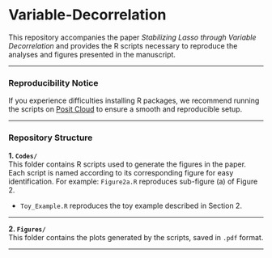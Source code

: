 # Variable-Decorrelation

This repository accompanies the paper *Stabilizing Lasso through Variable Decorrelation* and provides the R scripts necessary to reproduce the analyses and figures presented in the manuscript.

---

### Reproducibility Notice  

If you experience difficulties installing R packages, we recommend running the scripts on [Posit Cloud](https://posit.co/cloud/) to ensure a smooth and reproducible setup.

---

### Repository Structure  

**1. `Codes/`**  
This folder contains R scripts used to generate the figures in the paper.  
Each script is named according to its corresponding figure for easy identification. For example: `Figure2a.R` reproduces sub-figure (a) of Figure 2.

- `Toy_Example.R` reproduces the toy example described in Section 2.

---

**2. `Figures/`**  
This folder contains the plots generated by the scripts, saved in `.pdf` format. 

---



